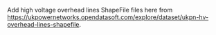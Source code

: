 Add high voltage overhead lines ShapeFile files here from https://ukpowernetworks.opendatasoft.com/explore/dataset/ukpn-hv-overhead-lines-shapefile.